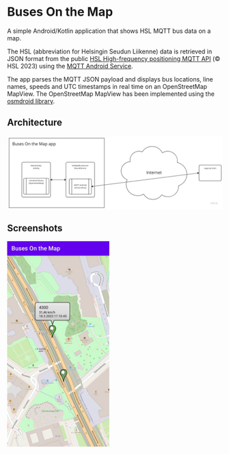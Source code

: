 # Buses On the Map
A simple Android/Kotlin application that shows HSL MQTT bus data on a map.

The HSL (abbreviation for Helsingin Seudun Liikenne) data is retrieved in JSON format from the public [HSL High-frequency positioning MQTT API](https://digitransit.fi/en/developers/apis/4-realtime-api/vehicle-positions/) (&copy; HSL 2023) using the [MQTT Android Service](https://github.com/hannesa2/paho.mqtt.android).

The app parses the MQTT JSON payload and displays bus locations, line names, speeds and UTC timestamps in real time on an OpenStreetMap MapView. The OpenStreetMap MapView has been implemented using the [osmdroid library](https://github.com/osmdroid/osmdroid).

## Architecture
![Simplified architecture diagram](architecture.jpg)

## Screenshots
<img src="screenshot.jpg" alt="Screenshot of the app UI" height="480">
